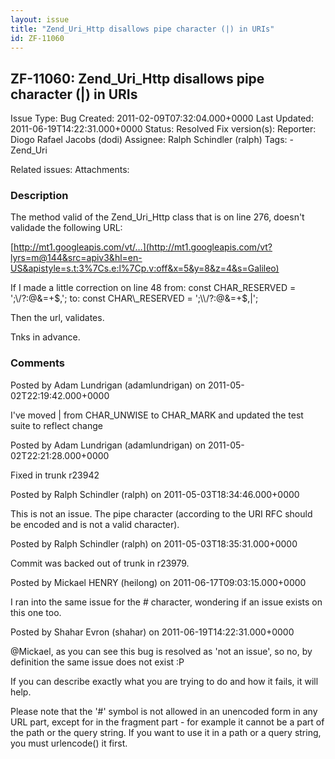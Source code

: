 ```yaml
---
layout: issue
title: "Zend_Uri_Http disallows pipe character (|) in URIs"
id: ZF-11060
---
```


ZF-11060: Zend\_Uri\_Http disallows pipe character (|) in URIs
--------------------------------------------------------------

 Issue Type: Bug Created: 2011-02-09T07:32:04.000+0000 Last Updated: 2011-06-19T14:22:31.000+0000 Status: Resolved Fix version(s): 
 Reporter:  Diogo Rafael Jacobs (dodi)  Assignee:  Ralph Schindler (ralph)  Tags: - Zend\_Uri
 
 Related issues: 
 Attachments: 
### Description

The method valid of the Zend\_Uri\_Http class that is on line 276, doesn't validade the following URL:

[http://mt1.googleapis.com/vt/…](http://mt1.googleapis.com/vt?lyrs=m@144&src=apiv3&hl=en-US&apistyle=s.t:3%7Cs.e:l%7Cp.v:off&x=5&y=8&z=4&s=Galileo)

If I made a little correction on line 48 from: const CHAR\_RESERVED = ';\\/?:@&=+$,'; to: const CHAR\_RESERVED = ';\\/?:@&=+$,|';

Then the url, validates.

Tnks in advance.

 

 

### Comments

Posted by Adam Lundrigan (adamlundrigan) on 2011-05-02T22:19:42.000+0000

I've moved | from CHAR\_UNWISE to CHAR\_MARK and updated the test suite to reflect change

 

 

Posted by Adam Lundrigan (adamlundrigan) on 2011-05-02T22:21:28.000+0000

Fixed in trunk r23942

 

 

Posted by Ralph Schindler (ralph) on 2011-05-03T18:34:46.000+0000

This is not an issue. The pipe character (according to the URI RFC should be encoded and is not a valid character).

 

 

Posted by Ralph Schindler (ralph) on 2011-05-03T18:35:31.000+0000

Commit was backed out of trunk in r23979.

 

 

Posted by Mickael HENRY (heilong) on 2011-06-17T09:03:15.000+0000

I ran into the same issue for the # character, wondering if an issue exists on this one too.

 

 

Posted by Shahar Evron (shahar) on 2011-06-19T14:22:31.000+0000

@Mickael, as you can see this bug is resolved as 'not an issue', so no, by definition the same issue does not exist :P

If you can describe exactly what you are trying to do and how it fails, it will help.

Please note that the '#' symbol is not allowed in an unencoded form in any URL part, except for in the fragment part - for example it cannot be a part of the path or the query string. If you want to use it in a path or a query string, you must urlencode() it first.

 

 